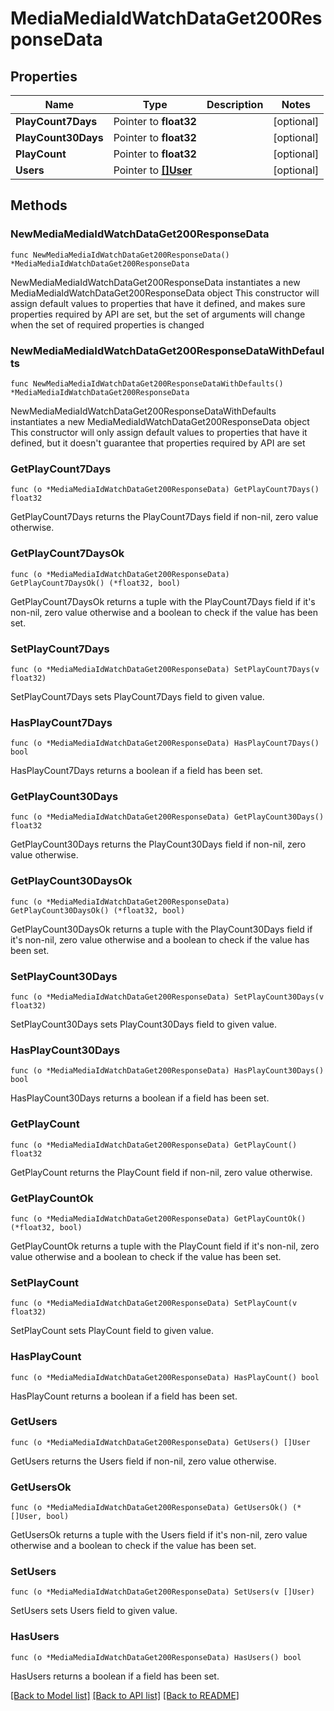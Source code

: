 # MediaMediaIdWatchDataGet200ResponseData

## Properties

Name | Type | Description | Notes
------------ | ------------- | ------------- | -------------
**PlayCount7Days** | Pointer to **float32** |  | [optional] 
**PlayCount30Days** | Pointer to **float32** |  | [optional] 
**PlayCount** | Pointer to **float32** |  | [optional] 
**Users** | Pointer to [**[]User**](User.md) |  | [optional] 

## Methods

### NewMediaMediaIdWatchDataGet200ResponseData

`func NewMediaMediaIdWatchDataGet200ResponseData() *MediaMediaIdWatchDataGet200ResponseData`

NewMediaMediaIdWatchDataGet200ResponseData instantiates a new MediaMediaIdWatchDataGet200ResponseData object
This constructor will assign default values to properties that have it defined,
and makes sure properties required by API are set, but the set of arguments
will change when the set of required properties is changed

### NewMediaMediaIdWatchDataGet200ResponseDataWithDefaults

`func NewMediaMediaIdWatchDataGet200ResponseDataWithDefaults() *MediaMediaIdWatchDataGet200ResponseData`

NewMediaMediaIdWatchDataGet200ResponseDataWithDefaults instantiates a new MediaMediaIdWatchDataGet200ResponseData object
This constructor will only assign default values to properties that have it defined,
but it doesn't guarantee that properties required by API are set

### GetPlayCount7Days

`func (o *MediaMediaIdWatchDataGet200ResponseData) GetPlayCount7Days() float32`

GetPlayCount7Days returns the PlayCount7Days field if non-nil, zero value otherwise.

### GetPlayCount7DaysOk

`func (o *MediaMediaIdWatchDataGet200ResponseData) GetPlayCount7DaysOk() (*float32, bool)`

GetPlayCount7DaysOk returns a tuple with the PlayCount7Days field if it's non-nil, zero value otherwise
and a boolean to check if the value has been set.

### SetPlayCount7Days

`func (o *MediaMediaIdWatchDataGet200ResponseData) SetPlayCount7Days(v float32)`

SetPlayCount7Days sets PlayCount7Days field to given value.

### HasPlayCount7Days

`func (o *MediaMediaIdWatchDataGet200ResponseData) HasPlayCount7Days() bool`

HasPlayCount7Days returns a boolean if a field has been set.

### GetPlayCount30Days

`func (o *MediaMediaIdWatchDataGet200ResponseData) GetPlayCount30Days() float32`

GetPlayCount30Days returns the PlayCount30Days field if non-nil, zero value otherwise.

### GetPlayCount30DaysOk

`func (o *MediaMediaIdWatchDataGet200ResponseData) GetPlayCount30DaysOk() (*float32, bool)`

GetPlayCount30DaysOk returns a tuple with the PlayCount30Days field if it's non-nil, zero value otherwise
and a boolean to check if the value has been set.

### SetPlayCount30Days

`func (o *MediaMediaIdWatchDataGet200ResponseData) SetPlayCount30Days(v float32)`

SetPlayCount30Days sets PlayCount30Days field to given value.

### HasPlayCount30Days

`func (o *MediaMediaIdWatchDataGet200ResponseData) HasPlayCount30Days() bool`

HasPlayCount30Days returns a boolean if a field has been set.

### GetPlayCount

`func (o *MediaMediaIdWatchDataGet200ResponseData) GetPlayCount() float32`

GetPlayCount returns the PlayCount field if non-nil, zero value otherwise.

### GetPlayCountOk

`func (o *MediaMediaIdWatchDataGet200ResponseData) GetPlayCountOk() (*float32, bool)`

GetPlayCountOk returns a tuple with the PlayCount field if it's non-nil, zero value otherwise
and a boolean to check if the value has been set.

### SetPlayCount

`func (o *MediaMediaIdWatchDataGet200ResponseData) SetPlayCount(v float32)`

SetPlayCount sets PlayCount field to given value.

### HasPlayCount

`func (o *MediaMediaIdWatchDataGet200ResponseData) HasPlayCount() bool`

HasPlayCount returns a boolean if a field has been set.

### GetUsers

`func (o *MediaMediaIdWatchDataGet200ResponseData) GetUsers() []User`

GetUsers returns the Users field if non-nil, zero value otherwise.

### GetUsersOk

`func (o *MediaMediaIdWatchDataGet200ResponseData) GetUsersOk() (*[]User, bool)`

GetUsersOk returns a tuple with the Users field if it's non-nil, zero value otherwise
and a boolean to check if the value has been set.

### SetUsers

`func (o *MediaMediaIdWatchDataGet200ResponseData) SetUsers(v []User)`

SetUsers sets Users field to given value.

### HasUsers

`func (o *MediaMediaIdWatchDataGet200ResponseData) HasUsers() bool`

HasUsers returns a boolean if a field has been set.


[[Back to Model list]](../README.md#documentation-for-models) [[Back to API list]](../README.md#documentation-for-api-endpoints) [[Back to README]](../README.md)


